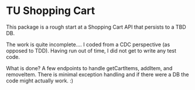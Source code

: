 # TU Shopping Cart
This package is a rough start at a Shopping Cart API that persists to a TBD DB.

The work is quite incomplete.... I coded from a CDC perspective (as opposed to TDD). Having run out of time, I did not get to write any test code.

What is done? A few endpoints to handle getCartItems, addItem, and removeItem. There is minimal exception handling and if there were a DB the code might actually work. :)
